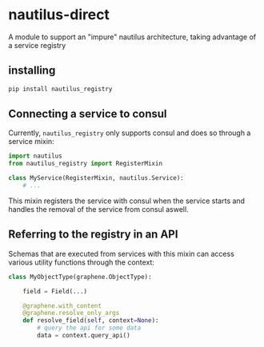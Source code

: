 # nautilus-direct
A module to support an "impure" nautilus architecture, taking advantage of a service registry

## installing

```bash
pip install nautilus_registry
```

## Connecting a service to consul
Currently, `nautilus_registry` only supports consul and does so through a
service mixin:

```python
import nautilus
from nautilus_registry import RegisterMixin

class MyService(RegisterMixin, nautilus.Service):
    # ...

```


This mixin registers the service with consul when the service starts and
handles the removal of the service from consul aswell.


## Referring to the registry in an API
Schemas that are executed from services with this mixin can access various utility functions through the context:

```python
class MyObjectType(graphene.ObjectType):

    field = Field(...)

    @graphene.with_content
    @graphene.resolve_only_args
    def resolve_field(self, context=None):
        # query the api for some data
        data = context.query_api()
```
